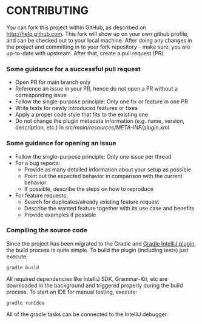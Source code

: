 # CONTRIBUTING
You can fork this project within GitHub, as described on http://help.github.com.
This fork will show up on your own github profile, and can be checked out to your local machine.
After doing any changes in the project and committing in to your fork repository - make sure, you are up-to-date with upstream.
After that, create a pull request (PR).

### Some guidance for a successful pull request

- Open PR for main branch only
- Reference an issue in your PR, hence do not open a PR without a corresponding issue
- Follow the single-purpose principle: Only one fix or feature in one PR
- Write tests for newly introduced features or fixes
- Apply a proper code style that fits to the existing one
- Do not change the plugin metadata information (e.g. name, version, description, etc.) in _src/main/resources/META-INF/plugin.xml_

### Some guidance for opening an issue

- Follow the single-purpose principle: Only one issue per thread
- For a bug reports:
    - Provide as many detailed information about your setup as possible
    - Point out the expected behavior in comparison with the current behavior
    - If possible, describe the steps on how to reproduce
- For feature requests:
    - Search for duplicates/already existing feature request
    - Describe the wanted feature together with its use case and benefits
    - Provide examples if possible

### Compiling the source code

Since the project has been migrated to the Gradle and [Gradle IntelliJ plugin](https://github.com/JetBrains/gradle-intellij-plugin),
the build process is quite simple. To build the plugin (including tests) just execute:

```
gradle build
```

All required dependencies like IntelliJ SDK, Grammar-Kit, etc are downloaded in the background and triggered properly
during the build process. To start an IDE for manual testing, execute:

```
gradle runIdea
```

All of the gradle tasks can be connected to the IntelliJ debugger.